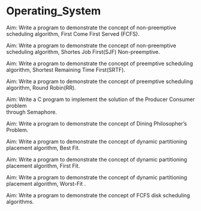 # Operating_System

Aim: Write a program to demonstrate the concept of non-preemptive scheduling algorithm,   First Come 
First Served (FCFS). 
 
Aim: Write a program to demonstrate the concept of non-preemptive scheduling algorithm, Shortes Job 
First(SJF) Non-preemptive. 

Aim: Write a program to demonstrate the concept of preemptive scheduling algorithm, Shortest Remaining 
Time First(SRTF).     
 
Aim: Write a program to demonstrate the concept of preemptive scheduling algorithm, Round Robin(RR). 

Aim: Write a C program to implement the solution of the Producer Consumer problem   
 through Semaphore. 
 
Aim: Write a program to demonstrate the concept of Dining Philosopher’s Problem. 

Aim: Write a program to demonstrate the concept of dynamic partitioning placement algorithm, Best Fit. 

Aim: Write a program to demonstrate the concept of dynamic partitioning placement algorithm, First Fit. 
 
Aim: Write a program to demonstrate the concept of dynamic partitioning placement algorithm, Worst-Fit . 
 
 Aim: Write a program to demonstrate the concept of FCFS disk scheduling algorithms. 
